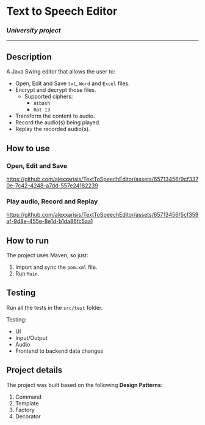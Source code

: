 # Text to Speech Editor

### *University project*
---

## Description

A Java Swing editor that allows the user to:
* Open, Edit and Save `txt`, `Word` and `Excel` files.
* Encrypt and decrypt those files.
  - Supported ciphers:
    - `Atbash`
    - `Rot 13`
* Transform the content to audio.
* Record the audio(s) being played.
* Replay the recorded audio(s).

## How to use

### Open, Edit and Save

https://github.com/alexxarisis/TextToSpeechEditor/assets/65713456/9cf3370e-7c42-4248-a7dd-557e24182239

### Play audio, Record and Replay

https://github.com/alexxarisis/TextToSpeechEditor/assets/65713456/5cf359af-9d8e-455e-8e1d-b1da86fc5aa1

## How to run

The project uses Maven, so just:

1. Import and sync the `pom.xml` file.
2. Run `Main`.

## Testing

Run all the tests in the `src/test` folder.

Testing:
* UI
* Input/Output
* Audio
* Frontend to backend data changes

## Project details

The project was built based on the following **Design Patterns**:

1. Command
2. Template
3. Factory
4. Decorator